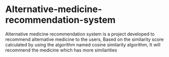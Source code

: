 # Alternative-medicine-recommendation-system
Alternative medicine recommendation system is a project developed to recommend alternative medicine to the users, Based on the similarity score calculated by using the algorithm named cosine similarity algorithm, It will recommend the medicine which has more similarities
